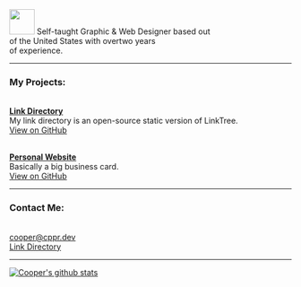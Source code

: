 <img height="45" src="https://user-images.githubusercontent.com/54509461/115132701-03258c00-9fc8-11eb-8ea9-027233f6ba7c.png"/>
Self-taught Graphic & Web Designer based out<br>of the United States with overtwo years<br>of experience.<br>

___

### My Projects:

<br><a href="https://directory.cppr.dev">**Link Directory**</a><br>
My link directory is an open-source static version of LinkTree.<br>
<a href="https://github.com/cooper25/directory">View on GitHub</a>

<br><a href="https://cppr.dev">**Personal Website**</a><br>
Basically a big business card.<br>
<a href="https://github.com/cooper25/portfolio2021">View on GitHub</a>

___

### Contact Me:

<br><a href="mailto:cooper@cppr.dev">cooper@cppr.dev</a><br>
<a href="https://directory.cppr.dev">Link Directory</a>

___

[![Cooper's github stats](https://github-readme-stats.vercel.app/api?username=cooper25)](https://github.com/anuraghazra/github-readme-stats)
